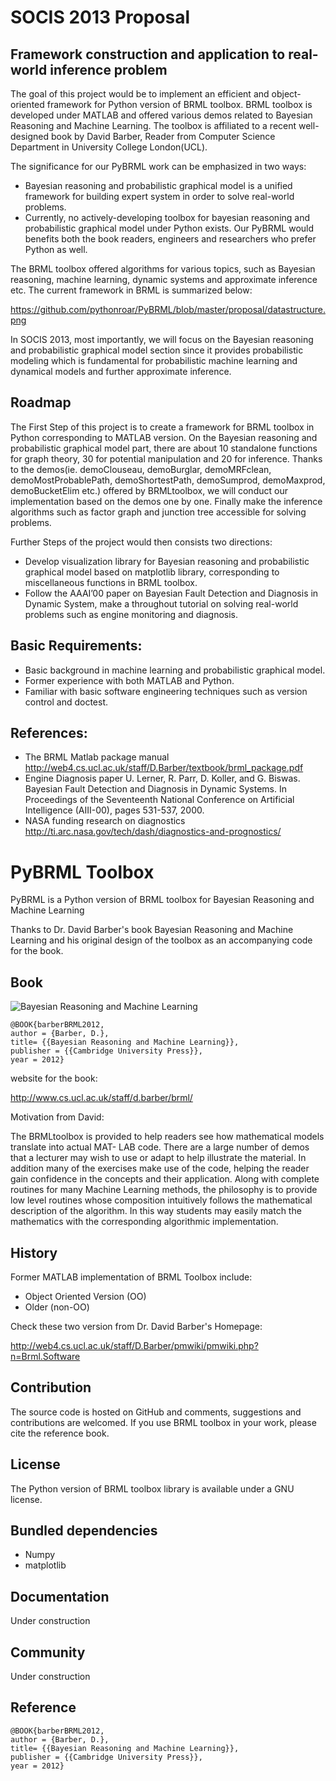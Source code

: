 SOCIS 2013 Proposal
======
Framework construction and application to real-world inference problem
-------

The goal of this project would be to implement an efficient and object-oriented framework for Python version of BRML toolbox. BRML toolbox is developed under MATLAB and offered various demos related to Bayesian Reasoning and Machine Learning. The toolbox is affiliated to a recent well-designed book by David Barber, Reader from Computer Science Department in University College London(UCL).

The significance for our PyBRML work can be emphasized in two ways:

 * Bayesian reasoning and probabilistic graphical model is a unified framework for building expert system in order to solve real-world problems.
 * Currently, no actively-developing toolbox for bayesian reasoning and probabilistic graphical model under Python exists. Our PyBRML would benefits both the book readers, engineers and researchers who prefer Python as well.

The BRML toolbox offered algorithms for various topics, such as Bayesian reasoning, machine learning, dynamic systems and approximate inference etc. The current framework in BRML is summarized below:

https://github.com/pythonroar/PyBRML/blob/master/proposal/datastructure.png

In SOCIS 2013, most importantly, we will focus on the Bayesian reasoning and probabilistic graphical model section since it provides probabilistic modeling which is fundamental for probabilistic machine learning and dynamical models and further approximate inference. 

Roadmap
-------
The First Step of this project is to create a framework for BRML toolbox in Python corresponding to MATLAB version. On the Bayesian reasoning and probabilistic graphical model part, there are about 10 standalone functions for graph theory, 30 for potential manipulation and 20 for inference. Thanks to the demos(ie. demoClouseau, demoBurglar, demoMRFclean, demoMostProbablePath, demoShortestPath, demoSumprod, demoMaxprod, demoBucketElim etc.) offered by BRMLtoolbox, we will conduct our implementation based on the demos one by one. Finally make the inference algorithms such as factor graph and junction tree accessible for solving problems.

Further Steps of the project would then consists two directions:

 * Develop visualization library for Bayesian reasoning and probabilistic graphical model based on matplotlib library, corresponding to miscellaneous functions in BRML toolbox.
 * Follow the AAAI’00 paper on Bayesian Fault Detection and Diagnosis in Dynamic System, make a throughout tutorial on solving real-world problems such as engine monitoring and diagnosis.
 
Basic Requirements:
-------
 
 * Basic background in machine learning and probabilistic graphical model.
 * Former experience with both MATLAB and Python.
 * Familiar with basic software engineering techniques such as version control and doctest.
  
References:
-------
 
 * The BRML Matlab package manual
	http://web4.cs.ucl.ac.uk/staff/D.Barber/textbook/brml_package.pdf
 * Engine Diagnosis paper
	U. Lerner, R. Parr, D. Koller, and G. Biswas. Bayesian Fault Detection and Diagnosis in Dynamic Systems. In Proceedings of the Seventeenth National Conference on Artificial Intelligence (AIII-00), pages 531-537, 2000.
 * NASA funding research on diagnostics
	http://ti.arc.nasa.gov/tech/dash/diagnostics-and-prognostics/


PyBRML Toolbox
======

PyBRML is a Python version of BRML toolbox for Bayesian Reasoning and Machine Learning

Thanks to Dr. David Barber's book Bayesian Reasoning and Machine Learning and his original design of the toolbox as an accompanying code for the book.


Book
-------
![Bayesian Reasoning and Machine Learning](http://web4.cs.ucl.ac.uk/staff/D.Barber/textbook/jacket.gif)

	@BOOK{barberBRML2012,
	author = {Barber, D.},
	title= {{Bayesian Reasoning and Machine Learning}},
	publisher = {{Cambridge University Press}},
	year = 2012}

website for the book:

http://www.cs.ucl.ac.uk/staff/d.barber/brml/
	
Motivation from David:

The BRMLtoolbox is provided to help readers see how mathematical models translate into actual MAT-
LAB code. There are a large number of demos that a lecturer may wish to use or adapt to help illustrate
the material. In addition many of the exercises make use of the code, helping the reader gain confidence
in the concepts and their application. Along with complete routines for many Machine Learning methods,
the philosophy is to provide low level routines whose composition intuitively follows the mathematical description
of the algorithm. In this way students may easily match the mathematics with the corresponding
algorithmic implementation.


History
-------

Former MATLAB implementation of BRML Toolbox include:

 * Object Oriented Version (OO)
 * Older (non-OO)

 Check these two version from Dr. David Barber's Homepage:
 
 http://web4.cs.ucl.ac.uk/staff/D.Barber/pmwiki/pmwiki.php?n=Brml.Software

Contribution
-------
The source code is hosted on GitHub and comments, suggestions and contributions are welcomed.
If you use BRML toolbox in your work, please cite the reference book.

License
-------
The Python version of BRML toolbox library is available under a GNU license.

Bundled dependencies
-------
 * Numpy
 * matplotlib

Documentation
-------
Under construction

Community
-------
Under construction

Reference
-------
	@BOOK{barberBRML2012,
	author = {Barber, D.},
	title= {{Bayesian Reasoning and Machine Learning}},
	publisher = {{Cambridge University Press}},
	year = 2012}

 
 

 

